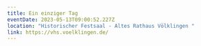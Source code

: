 ```yaml
---
title: Ein einziger Tag
eventDate: 2023-05-13T09:00:52.227Z
location: "Historischer Festsaal - Altes Rathaus Völklingen "
link: https://vhs.voelklingen.de/
---
```

